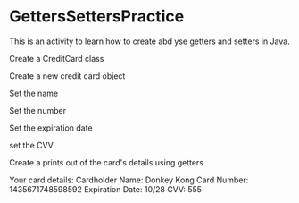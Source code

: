 # GettersSettersPractice

<p>This is an activity to learn how to create abd yse getters and setters in Java.</p>

<p>Create a CreditCard class</p>
<p> Create a new credit card object </p>
<p> Set the name </p>
<p> Set the number </p>
<p> Set the expiration date </p>
<p> set the CVV </p>
<p> Create a prints out of the card's details using getters </p>
<p> Your card details:
Cardholder Name:  Donkey Kong
Card Number: 1435671748598592
Expiration Date: 10/28
CVV: 555 </p>